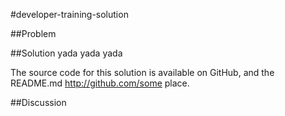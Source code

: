 #developer-training-solution

##Problem

##Solution
yada yada yada

The source code for this solution is available on GitHub, and the README.md 
http://github.com/some place. 


##Discussion
